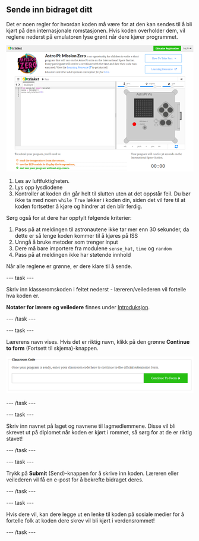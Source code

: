 ## Sende inn bidraget ditt

Det er noen regler for hvordan koden må være for at den kan sendes til å bli kjørt på den internasjonale romstasjonen. Hvis koden overholder dem, vil reglene nederst på emulatoren lyse grønt når dere kjører programmet.

![Validering](images/validation.png)

1. Les av luftfuktigheten.
2. Lys opp lysdiodene
3. Kontroller at koden din går helt til slutten uten at det oppstår feil. Du bør ikke ta med noen `while True` løkker i koden din, siden det vil føre til at koden fortsetter å kjøre og hindrer at den blir ferdig.

Sørg også for at dere har oppfylt følgende kriterier:

1. Pass på at meldingen til astronautene ikke tar mer enn 30 sekunder, da dette er så lenge koden kommer til å kjøres på ISS
2. Unngå å bruke metoder som trenger input
3. Dere må bare importere fra modulene `sense_hat`, `time` og `random`
4. Pass på at meldingen ikke har støtende innhold

Når alle reglene er grønne, er dere klare til å sende.

--- task ---

Skriv inn klasseromskoden i feltet nederst - læreren/veilederen vil fortelle hva koden er.

**Notater for lærere og veiledere** finnes under [Introduksjon](https://projects.raspberrypi.org/no-NO/projects/astro-pi-mission-zero/1).

--- /task ---

--- task ---

Lærerens navn vises. Hvis det er riktig navn, klikk på den grønne **Continue to form** (Fortsett til skjema)-knappen.

![Fortsett til skjemaet](images/continue-to-form.png)

--- /task ---

--- task ---

Skriv inn navnet på laget og navnene til lagmedlemmene. Disse vil bli skrevet ut på diplomet når koden er kjørt i rommet, så sørg for at de er riktig stavet!

--- /task ---

--- task ---

Trykk på **Submit** (Send)-knappen for å skrive inn koden. Læreren eller veilederen vil få en e-post for å bekrefte bidraget deres.

--- /task ---

--- task ---

Hvis dere vil, kan dere legge ut en lenke til koden på sosiale medier for å fortelle folk at koden dere skrev vil bli kjørt i verdensrommet!

--- /task ---